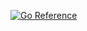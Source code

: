 [![Go Reference](https://pkg.go.dev/badge/github.com/jodios/golang/utils.svg)](https://pkg.go.dev/github.com/jodios/golang/utils)


